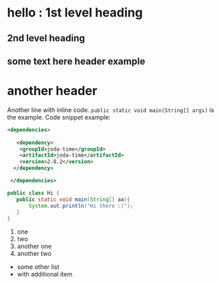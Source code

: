 # hello : 1st level heading
## 2nd level heading
some text here
header example
--------------
another header
==============
Another line with inline code. `public static void main(String[] args)` is the example.
Code snippet example:
```xml
<dependencies>
   
   <dependency>
    <groupId>joda-time</groupId>
    <artifactId>joda-time</artifactId>
    <version>2.8.2</version>
  </dependency>

 </dependencies>
 ```
 
 ```java
public class Hi {
    public static void main(String[] aa){
        System.out.println("Hi there :)");
    }
}
```
1. one
2. two
  1. another one
  2. another two

* some other list
* with additional item

